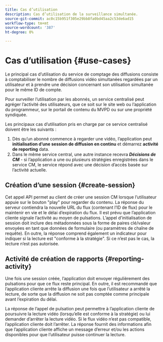 ```yaml
---
title: Cas d’utilisation
description: Cas d’utilisation de la surveillance simultanée.
source-git-commit: ac0c15b951f305e29bb8fa0bd45aa2c53de6ad15
workflow-type: tm+mt
source-wordcount: '387'
ht-degree: 0%

---
```



# Cas d’utilisation {#use-cases}

Le principal cas d’utilisation du service de comptage des diffusions consiste à comptabiliser le nombre de diffusions vidéo simultanées regardées par un utilisateur et à prendre une décision concernant son utilisation simultanée pour le même ID de compte.

Pour surveiller l’utilisation par les abonnés, un service centralisé peut agréger l’activité des utilisateurs, que ce soit sur le site web ou l’application du programmeur, sur le portail de contenu du MVPD ou sur une propriété syndiquée.

Les principaux cas d’utilisation pris en charge par ce service centralisé doivent être les suivants :

1. Dès qu’un abonné commence à regarder une vidéo, l’application peut **initialisation d’une session de diffusion en continu** et démarrez **activité de reporting** data.
1. Dans le même service central, une autre instance recevra ***Décisions de CM*** - si l’application a une ou plusieurs stratégies enregistrées dans le service CM, le service répond avec une décision d’accès basée sur l’activité actuelle.


## Création d’une session {#create-session}

Cet appel API permet au client de créer une session CM lorsque l’utilisateur appuie sur le bouton &quot;play&quot; pour regarder du contenu. La réponse du serveur contiendra la nouvelle URL du flux (contenant l’ID de flux) pour le maintenir en vie et le délai d’expiration du flux. Il est prévu que l’application cliente signale l’activité au moyen de pulsations. L’appel d’initialisation de session doit inclure des métadonnées sous la forme de paires clé/valeur envoyées en tant que données de formulaire (ou paramètres de chaîne de requête). En outre, la réponse comprend également un indicateur pour indiquer si la lecture est &quot;conforme à la stratégie&quot;. Si ce n’est pas le cas, la lecture n’est pas autorisée.

## Activité de création de rapports {#reporting-activity}

Une fois une session créée, l’application doit envoyer régulièrement des pulsations pour que ce flux reste principal. En outre, il est recommandé que l’application cliente arrête la diffusion une fois que l’utilisateur a arrêté la lecture, de sorte que la diffusion ne soit pas comptée comme principale avant l’expiration du délai.

La réponse de l’appel de pulsation peut permettre à l’application cliente de poursuivre la lecture vidéo (lorsqu’elle est conforme à la stratégie) ou lui demander d’arrêter la lecture vidéo. Si le flux vidéo n’est pas compatible, l’application cliente doit l’arrêter. La réponse fournit des informations afin que l’application cliente affiche un message d’erreur et/ou les actions disponibles pour que l’utilisateur puisse continuer la lecture.
